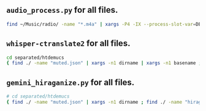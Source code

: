 ## `audio_process.py` for all files.
```bash
find ~/Music/radio/ -name "*.m4a" | xargs -P4 -IX --process-slot-var=DEVICE bash -c "CUDA_VISIBLE_DEVICES=\$((\`printenv DEVICE\`%2)) TQDM_DISABLE=1 python audio_process.py X"
```

## `whisper-ctranslate2` for all files.
```bash
cd separated/htdemucs
{ find ./ -name "muted.json" | xargs -n1 dirname | xargs -n1 basename ; ls -1 --color=none; } | sort | uniq -u | xargs -P4 -IX --process-slot-var=DEVICE bash -c "CUDA_VISIBLE_DEVICES=\$((\`printenv DEVICE\`%2)) whisper-ctranslate2 --model large-v3 --language ja --vad_filter True -f json -o X X/muted.mp3 -p True"
```

## `gemini_hiraganize.py` for all files.
```bash
# cd separated/htdemucs
{ find ./ -name "muted.json" | xargs -n1 dirname ; find ./ -name "hiraganized.txt" | xargs -n1 dirname ; } | sort | uniq -u | xargs -IX python gemini_hiraganize.py X/muted.json
```